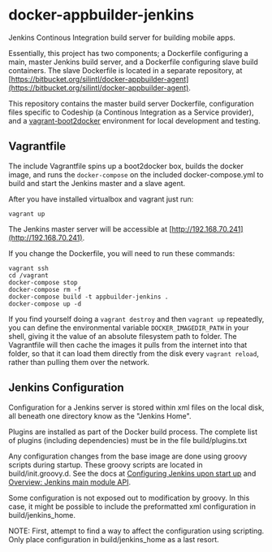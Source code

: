 docker-appbuilder-jenkins
=================

Jenkins Continous Integration build server for building mobile apps.

Essentially, this project has two components; a Dockerfile configuring a main,
master Jenkins build server, and a Dockerfile configuring slave build
containers. The slave Dockerfile is located in a separate repository, at
[https://bitbucket.org/silintl/docker-appbuilder-agent](https://bitbucket.org/silintl/docker-appbuilder-agent).

This repository contains the master build server Dockerfile, configuration
files specific to Codeship (a Continous Integration as a Service provider), and
a [vagrant-boot2docker](https://github.com/silinternational/vagrant-boot2docker)
environment for local development and testing.

Vagrantfile
-----------

The include Vagrantfile spins up a boot2docker box, builds the docker image, 
and runs the `docker-compose` on the included docker-compose.yml to build and
start the Jenkins master and a slave agent.

After you have installed virtualbox and vagrant just run:

    vagrant up

The Jenkins master server will be accessible at
[http://192.168.70.241](http://192.168.70.241).

If you change the Dockerfile, you will need to run these commands:

    vagrant ssh
    cd /vagrant
    docker-compose stop
    docker-compose rm -f
    docker-compose build -t appbuilder-jenkins .
    docker-compose up -d

If you find yourself doing a `vagrant destroy` and then `vagrant up` repeatedly,
you can define the environmental variable `DOCKER_IMAGEDIR_PATH` in your shell,
giving it the value of an absolute filesystem path to folder. The Vagrantfile
will then cache the images it pulls from the internet into that folder, so that
it can load them directly from the disk every `vagrant reload`, rather than
pulling them over the network.

Jenkins Configuration
---------------------

Configuration for a Jenkins server is stored within xml files on the local disk,
all beneath one directory know as the "Jenkins Home".

Plugins are installed as part of the Docker build process.  The complete list of
plugins (including dependencies) must be in the file build/plugins.txt

Any configuration changes from the base image are done using groovy scripts
during startup.  These groovy scripts are located in build/init.groovy.d.
See the docs at
[Configuring Jenkins upon start up](https://wiki.jenkins-ci.org/display/JENKINS/Configuring+Jenkins+upon+start+up)
and [Overview: Jenkins main module API](http://javadoc.jenkins-ci.org/).


Some configuration is not exposed out to modification by groovy.  In this case,
it might be possible to include the preformatted xml configuration in
build/jenkins_home.

NOTE: First, attempt to find a way to affect the configuration using scripting.
Only place configuration in build/jenkins_home as a last resort.
